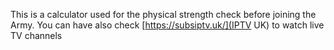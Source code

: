 This is a calculator used for the physical strength check before joining the Army. You can have also check [https://subsiptv.uk/](IPTV UK) to watch live TV channels 

